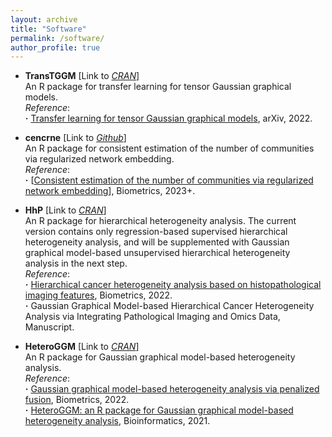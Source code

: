 ```yaml
---
layout: archive
title: "Software"
permalink: /software/
author_profile: true
---
```


- **TransTGGM** [Link to [*CRAN*](https://cran.r-project.org/web/packages/TransTGGM/)]   
An R package for transfer learning for tensor Gaussian graphical models.  
*Reference*:  
**·** [Transfer learning for tensor Gaussian graphical models](https://arxiv.org/abs/2211.09391), arXiv, 2022.

- **cencrne** [Link to [*Github*](https://github.com/Ren-Mingyang/cencrne)]   
An R package for consistent estimation of the number of communities via regularized network embedding.  
*Reference*:  
**·** [[Consistent estimation of the number of communities via regularized network embedding](https://doi.org/10.1111/biom.13815)], Biometrics, 2023+.

- **HhP** [Link to [*CRAN*](https://cran.r-project.org/web/packages/HhP/)]   
An R package for hierarchical heterogeneity analysis. The current version contains only regression-based supervised hierarchical heterogeneity analysis, and will be supplemented with Gaussian graphical model-based unsupervised hierarchical heterogeneity analysis in the next step.  
*Reference*:  
**·** [Hierarchical cancer heterogeneity analysis based on histopathological imaging features](https://doi.org/10.1111/biom.13544), Biometrics, 2022.    
**·** Gaussian Graphical Model-based Hierarchical Cancer Heterogeneity Analysis via Integrating Pathological Imaging and Omics Data, Manuscript.

- **HeteroGGM** [Link to [*CRAN*](https://CRAN.R-project.org/package=HeteroGGM)]   
An R package for Gaussian graphical model-based heterogeneity analysis.  
*Reference*:  
**·** [Gaussian graphical model-based heterogeneity analysis via penalized fusion](https://doi.org/10.1111/biom.13426), Biometrics, 2022.  
**·** [HeteroGGM: an R package for Gaussian graphical model-based heterogeneity analysis](https://doi.org/10.1093/bioinformatics/btab134), Bioinformatics, 2021.     
 
